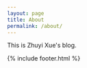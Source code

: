 ```yaml
---
layout: page
title: About
permalink: /about/
---
```


This is Zhuyi Xue's blog.

{% include footer.html %}
